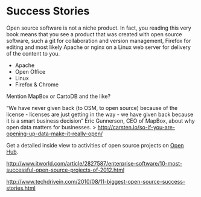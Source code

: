 # Success Stories

Open source software is not a niche product. In fact, you reading this very book means that you see a product that was created with open source software, such a git for collaboration and version management, Firefox for editing and most likely Apache or nginx on a Linux web server for delivery of the content to you.

* Apache
* Open Office
* Linux
* Firefox & Chrome


Mention MapBox or CartoDB and the like?

“We have never given back (to OSM, to open source) because of the license - licenses are just getting in the way - we have given back because it is a smart business decision“ Eric Gunnerson, CEO of MapBox, about why open data matters for businesses. > http://carsten.io/so-if-you-are-opening-up-data-make-it-really-open/


Get a detailed inside view to activities of open source projects on [Open Hub](https://www.openhub.net/).


http://www.itworld.com/article/2827587/enterprise-software/10-most-successful-open-source-projects-of-2012.html

http://www.techdrivein.com/2010/08/11-biggest-open-source-success-stories.html

